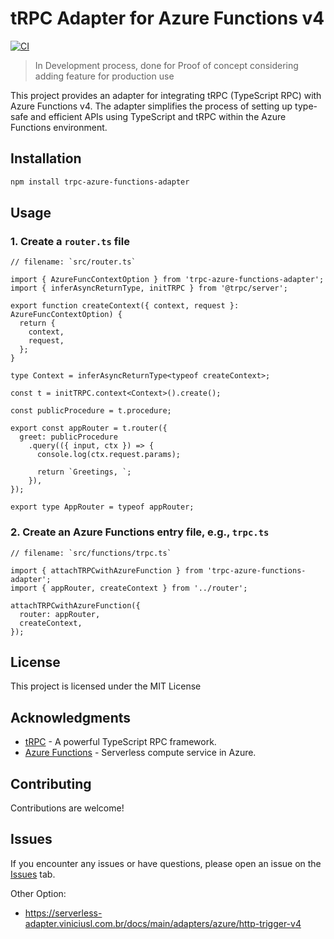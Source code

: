 # tRPC Adapter for Azure Functions v4

[![CI](https://github.com/thaitype/trpc-azure-functions-adapter/actions/workflows/main.yml/badge.svg)](https://github.com/thaitype/trpc-azure-functions-adapter/actions/workflows/main.yml)

> In Development process, done for Proof of concept considering adding feature for production use

This project provides an adapter for integrating tRPC (TypeScript RPC) with Azure Functions v4. The adapter simplifies the process of setting up type-safe and efficient APIs using TypeScript and tRPC within the Azure Functions environment.

## Installation

```bash
npm install trpc-azure-functions-adapter
```

## Usage

### 1. Create a `router.ts` file

```tsx
// filename: `src/router.ts`

import { AzureFuncContextOption } from 'trpc-azure-functions-adapter';
import { inferAsyncReturnType, initTRPC } from '@trpc/server';

export function createContext({ context, request }: AzureFuncContextOption) {
  return {
    context,
    request,
  };
}

type Context = inferAsyncReturnType<typeof createContext>;

const t = initTRPC.context<Context>().create();

const publicProcedure = t.procedure;

export const appRouter = t.router({
  greet: publicProcedure
    .query(({ input, ctx }) => {
      console.log(ctx.request.params);

      return `Greetings, `;
    }),
});

export type AppRouter = typeof appRouter;
```

### 2. Create an Azure Functions entry file, e.g., `trpc.ts`

```tsx
// filename: `src/functions/trpc.ts`

import { attachTRPCwithAzureFunction } from 'trpc-azure-functions-adapter';
import { appRouter, createContext } from '../router';

attachTRPCwithAzureFunction({
  router: appRouter,
  createContext,
});

```

## License

This project is licensed under the MIT License

## Acknowledgments

- [tRPC](https://trpc.io/) - A powerful TypeScript RPC framework.
- [Azure Functions](https://azure.microsoft.com/en-us/products/functions/) - Serverless compute service in Azure.

## Contributing

Contributions are welcome!

## Issues

If you encounter any issues or have questions, please open an issue on the [Issues](https://github.com/thaitype/trpc-azure-functions-adapter/issues) tab.



Other Option:
- https://serverless-adapter.viniciusl.com.br/docs/main/adapters/azure/http-trigger-v4